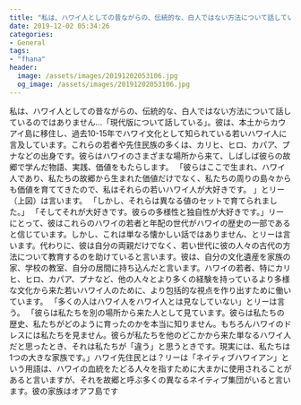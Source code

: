 ```yaml
---
title: "私は、ハワイ人としての昔ながらの、伝統的な、白人ではない方法について話しているのではありません...「現代版について話している」。"
date: 2019-12-02 05:34:26
categories:
- General
tags:
- "fhana"
header:
  image: /assets/images/20191202053106.jpg
  og_image: /assets/images/20191202053106.jpg
---
```


私は、ハワイ人としての昔ながらの、伝統的な、白人ではない方法について話しているのではありません...「現代版について話している」。彼は、本土からカウアイ島に移住し、過去10-15年でハワイ文化として知られている若いハワイ人に言及しています。これらの若者や先住民族の多くは、カリヒ、ヒロ、カパア、プナなどの出身です。彼らはハワイのさまざまな場所から来て、しばしば彼らの故郷で学んだ物語、実践、価値をもたらします。 「彼らはここで生まれ、ハワイ人であり、私たちの故郷から生まれた価値だけでなく、私たちの周りの島々からも価値を育ててきたので、私はそれらの若いハワイ人が大好きです。 」とリー（上図）は言います。 「しかし、それらは異なる値のセットで育てられました。」 「そしてそれが大好きです。彼らの多様性と独自性が大好きです。」リーにとって、彼はこれらのハワイの若者と年配の世代がハワイの歴史の一部であると信じています。しかし、これは単なる懐かしい話ではありません、とリーは言います。代わりに、彼は自分の両親だけでなく、若い世代に彼の人々の古代の方法について教育するのを助けていると言います。彼は、自分の文化遺産を家族の家、学校の教室、自分の居間に持ち込んだと言います。ハワイの若者、特にカリヒ、ヒロ、カパア、プナなど、他の人々とより多くの経験を持っているより多様な文化から来た若いハワイ人のために、より包括的な視点を作り出すために働いています。 「多くの人はハワイ人をハワイ人とは見なしていない」とリーは言う。 「彼らは私たちを別の場所から来た人として見ています。彼らは私たちの歴史、私たちがどのように育ったのかを本当に知りません。もちろんハワイのドレスには私たちを見ません。彼らが私たちを他のどこかから来た単なるハワイ人だと思ったとき、それは私たちが「違う」と思うときです。現実には、私たちは1つの大きな家族です。」ハワイ先住民とは？リーは「ネイティブハワイアン」という用語は、ハワイの血統をたどる人々を指すために大まかに使用されることがあると言いますが、それを故郷と呼ぶ多くの異なるネイティブ集団がいると言います。彼の家族はオアフ島です
